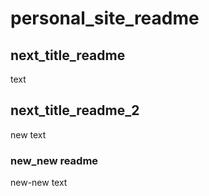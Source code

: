 # personal_site_readme
## next_title_readme
text
## next_title_readme_2
new text

### new_new readme
new-new text
